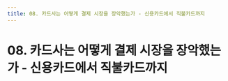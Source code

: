 ```yaml
---
title: 08. 카드사는 어떻게 결제 시장을 장악했는가 - 신용카드에서 직불카드까지
---
```


# 08. 카드사는 어떻게 결제 시장을 장악했는가 - 신용카드에서 직불카드까지